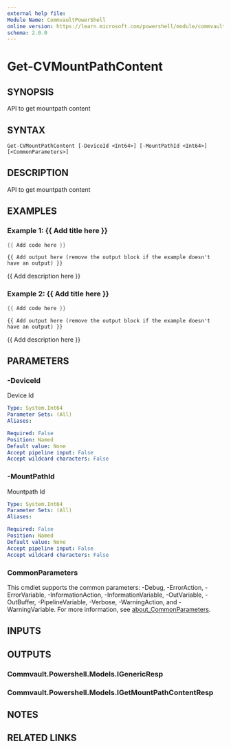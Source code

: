 ```yaml
---
external help file:
Module Name: CommvaultPowerShell
online version: https://learn.microsoft.com/powershell/module/commvaultpowershell/get-cvmountpathcontent
schema: 2.0.0
---
```


# Get-CVMountPathContent

## SYNOPSIS
API to get mountpath content

## SYNTAX

```
Get-CVMountPathContent [-DeviceId <Int64>] [-MountPathId <Int64>] [<CommonParameters>]
```

## DESCRIPTION
API to get mountpath content

## EXAMPLES

### Example 1: {{ Add title here }}
```powershell
{{ Add code here }}
```

```output
{{ Add output here (remove the output block if the example doesn't have an output) }}
```

{{ Add description here }}

### Example 2: {{ Add title here }}
```powershell
{{ Add code here }}
```

```output
{{ Add output here (remove the output block if the example doesn't have an output) }}
```

{{ Add description here }}

## PARAMETERS

### -DeviceId
Device Id

```yaml
Type: System.Int64
Parameter Sets: (All)
Aliases:

Required: False
Position: Named
Default value: None
Accept pipeline input: False
Accept wildcard characters: False
```

### -MountPathId
Mountpath Id

```yaml
Type: System.Int64
Parameter Sets: (All)
Aliases:

Required: False
Position: Named
Default value: None
Accept pipeline input: False
Accept wildcard characters: False
```

### CommonParameters
This cmdlet supports the common parameters: -Debug, -ErrorAction, -ErrorVariable, -InformationAction, -InformationVariable, -OutVariable, -OutBuffer, -PipelineVariable, -Verbose, -WarningAction, and -WarningVariable. For more information, see [about_CommonParameters](http://go.microsoft.com/fwlink/?LinkID=113216).

## INPUTS

## OUTPUTS

### Commvault.Powershell.Models.IGenericResp

### Commvault.Powershell.Models.IGetMountPathContentResp

## NOTES

## RELATED LINKS


